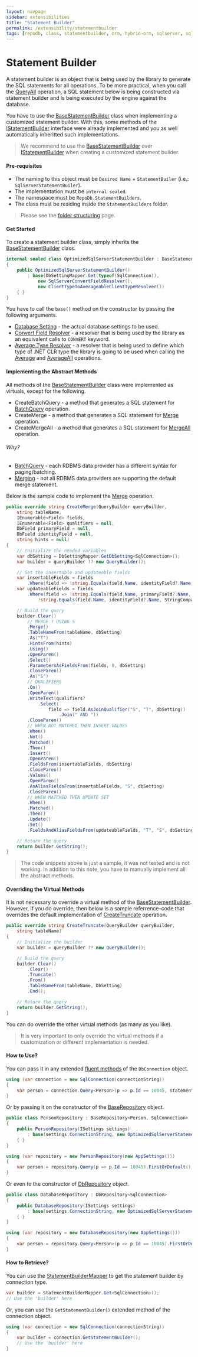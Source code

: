 ```yaml
---
layout: navpage
sidebar: extensibilities
title: "Statement Builder"
permalink: /extensibility/statementbuilder
tags: [repodb, class, statementbuilder, orm, hybrid-orm, sqlserver, sqlite, mysql, postgresql]
---
```


# Statement Builder

A statement builder is an object that is being used by the library to generate the SQL statements for all operations. To be more practical, when you call the [QueryAll](/operation/queryall) operation, a SQL statement below is being constructed via statement builder and is being executed by the engine against the database.

You have to use the [BaseStatementBuilder](/class/basestatementbuilder) class when implementing a customized statement builder. With this, some methods of the [IStatementBuilder](/interface/istatementbuilder) interface were already implemented and you as well automatically inheritted such implementations.

> We recommend to use the [BaseStatementBuilder](/class/basestatementbuilder) over [IStatementBuilder](/interface/istatementbuilder) when creating a customized statement builder.

#### Pre-requisites

- The naming to this object must be `Desired Name` + `StatementBuiler` (i.e.: `SqlServerStatementBuiler`).
- The implementation must be `internal sealed`.
- The namespace must be `RepoDb.StatementBuilders`.
- The class must be residing inside the `StatementBuilders` folder.

> Please see the [folder structuring](/extensibility/folderstructuring) page.

#### Get Started

To create a statement builder class, simply inherits the [BaseStatementBuilder](/class/basestatementbuilder) class.

```csharp
internal sealed class OptimizedSqlServerStatementBuilder : BaseStatementBuilder
{
    public OptimizedSqlServerStatementBuilder()
        : base(DbSettingMapper.Get(typeof(SqlConnection)),
            new SqlServerConvertFieldResolver(),
            new ClientTypeToAverageableClientTypeResolver())
    { }
}
```

You have to call the `base()` method on the constructor by passing the following arguments.

- [Database Setting](/extensibility/databasesetting) - the actual database settings to be used.
- [Convert Field Resolver](/extensibility/convertfieldresolver) - a resolver that is being used by the library as an equivalent calls to `CONVERT` keyword.
- [Average Type Resolver](/extensibility/averagetyperesolver) - a resolver that is being used to define which type of .NET CLR type the library is going to be used when calling the [Average](/operation/average) and [AverageAll](/operation/averageall) operations.

#### Implementing the Abstract Methods

All methods of the [BaseStatementBuilder](/class/basestatementbuilder) class were implemented as virtuals, except for the following.

- CreateBatchQuery - a method that generates a SQL statement for [BatchQuery](/operation/batchquery) operation.
- CreateMerge - a method that generates a SQL statement for [Merge](/operation/merge) operation.
- CreateMergeAll - a method that generates a SQL statement for [MergeAll](/operation/mergeall) operation.

###### Why?

- [BatchQuery](/operation/batchquery) - each RDBMS data provider has a different syntax for paging/batching.
- [Merging](/operation/merge) - not all RDBMS data providers are supporting the default merge statement.

Below is the sample code to implement the [Merge](/operation/merge) operation.

```csharp
public override string CreateMerge(QueryBuilder queryBuilder,
    string tableName,
    IEnumerable<Field> fields,
    IEnumerable<Field> qualifiers = null,
    DbField primaryField = null,
    DbField identityField = null,
    string hints = null)
{
    // Initialize the needed variables
    var dbSetting = DbSettingMapper.GetDbSetting<SqlConnection>();
    var builder = queryBuilder ?? new QueryBuilder();

    // Get the insertable and updateable fields
    var insertableFields = fields
        .Where(field => !string.Equals(field.Name, identityField?.Name, StringComparison.OrdinalIgnoreCase));
    var updateableFields = fields
        .Where(field => !string.Equals(field.Name, primaryField?.Name, StringComparison.OrdinalIgnoreCase) &&
            !string.Equals(field.Name, identityField?.Name, StringComparison.OrdinalIgnoreCase));

    // Build the query
    builder.Clear()
        // MERGE T USING S
        .Merge()
        .TableNameFrom(tableName, dbSetting)
        .As("T")
        .HintsFrom(hints)
        .Using()
        .OpenParen()
        .Select()
        .ParametersAsFieldsFrom(fields, 0, dbSetting)
        .CloseParen()
        .As("S")
        // QUALIFIERS
        .On()
        .OpenParen()
        .WriteText(qualifiers?
            .Select(
                field => field.AsJoinQualifier("S", "T", dbSetting))
                    .Join(" AND "))
        .CloseParen()
        // WHEN NOT MATCHED THEN INSERT VALUES
        .When()
        .Not()
        .Matched()
        .Then()
        .Insert()
        .OpenParen()
        .FieldsFrom(insertableFields, dbSetting)
        .CloseParen()
        .Values()
        .OpenParen()
        .AsAliasFieldsFrom(insertableFields, "S", dbSetting)
        .CloseParen()
        // WHEN MATCHED THEN UPDATE SET
        .When()
        .Matched()
        .Then()
        .Update()
        .Set()
        .FieldsAndAliasFieldsFrom(updateableFields, "T", "S", dbSetting);

	// Return the query
    return builder.GetString();
}
```

> The code snippets above is just a sample, it was not tested and is not working. In addition to this note, you have to manually implement all the abstract methods.

#### Overriding the Virtual Methods

It is not necessary to override a virtual method of the [BaseStatementBuilder](/class/basestatementbuilder). However, if you do override, then below is a sample referrence-code that overrides the default implementation of [CreateTruncate](/operation/truncate) operation.

```csharp
public override string CreateTruncate(QueryBuilder queryBuilder,
	string tableName)
{
	// Initialize the builder
	var builder = queryBuilder ?? new QueryBuilder();

	// Build the query
	builder.Clear()
		.Clear()
		.Truncate()
		.From()
		.TableNameFrom(tableName, DbSetting)
		.End();

	// Return the query
	return builder.GetString();
}
```

You can do override the other virtual methods (as many as you like).

> It is very important to only override the virtual methods if a customization or different implementation is needed.

#### How to Use?

You can pass it in any extended [fluent methods](/docs#fluent-methods) of the `DbConnection` object.

```csharp
using (var connection = new SqlConnection(connectionString))
{
    var person = connection.Query<Person>(p => p.Id == 10045, statementBuilder: new OptimizedSqlServerStatementBuilder()).FirstOrDefault();
}
```

Or by passing it on the constructor of the [BaseRepository](/class/baserepository) object.

```csharp
public class PersonRepository : BaseRepository<Person, SqlConnection>
{
    public PersonRepository(ISettings settings)
        : base(settings.ConnectionString, new OptimizedSqlServerStatementBuilder())
    { }
}

using (var repository = new PersonRepository(new AppSettings()))
{
    var person = repository.Query(p => p.Id == 10045).FirstOrDefault();
}
```

Or even to the constructor of [DbRepository](/class/dbrepository) object.

```csharp
public class DatabaseRepository : DbRepository<SqlConnection>
{
    public DatabaseRepository(ISettings settings)
        : base(settings.ConnectionString, new OptimizedSqlServerStatementBuilder())
    { }
}

using (var repository = new DatabaseRepository(new AppSettings()))
{
    var person = repository.Query<Person>(p => p.Id == 10045).FirstOrDefault();
}
```

#### How to Retrieve?

You can use the [StatementBuilderMapper](/mapper/statementbuildermapper) to get the statement builder by connection type.

```csharp
var builder = StatementBuilderMapper.Get<SqlConnection>();
// Use the 'builder' here
```

Or, you can use the `GetStatementBuilder()` extended method of the connection object.

```csharp
using (var connection = new SqlConnection(connectionString))
{
    var builder = connection.GetStatementBuilder();
    // Use the 'builder' here
}
```